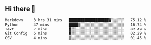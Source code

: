 ## Hi there 👋

<!--START_SECTION:waka-->

```txt
Markdown     3 hrs 31 mins   ██████████████████▓░░░░░░   75.12 %
Python       47 mins         ████▒░░░░░░░░░░░░░░░░░░░░   16.74 %
Text         7 mins          ▓░░░░░░░░░░░░░░░░░░░░░░░░   02.49 %
Git Config   6 mins          ▓░░░░░░░░░░░░░░░░░░░░░░░░   02.29 %
CSV          4 mins          ▒░░░░░░░░░░░░░░░░░░░░░░░░   01.45 %
```

<!--END_SECTION:waka-->

<!--
**OliverShang/OliverShang** is a ✨ _special_ ✨ repository because its `README.md` (this file) appears on your GitHub profile.

Here are some ideas to get you started:

- 🔭 I’m currently working on ...
- 🌱 I’m currently learning ...
- 👯 I’m looking to collaborate on ...
- 🤔 I’m looking for help with ...
- 💬 Ask me about ...
- 📫 How to reach me: ...
- 😄 Pronouns: ...
- ⚡ Fun fact: ...
-->
